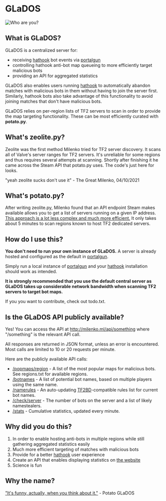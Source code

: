 # GLaDOS

![Who are you?](https://i.imgur.com/0gbb1AH.png)


## What is GLaDOS?

GLaDOS is a centralized server for:
* receiving [hathook](https://github.com/incontestableness/hathook-public) bot events via [portalgun](https://github.com/incontestableness/portalgun)
* controlling hathook anti-bot map queueing to more efficiently target malicious bots
* providing an API for aggregated statistics

GLaDOS also enables users running [hathook](https://github.com/incontestableness/hathook-public) to automatically abandon matches with malicious bots in them without having to join the server first. Similarly, hathook bots also take advantage of this functionality to avoid joining matches that don't have malicious bots.

GLaDOS relies on per-region lists of TF2 servers to scan in order to provide the map targeting functionality. These can be most efficiently curated with **potato.py**.


## What's zeolite.py?

Zeolite was the first method Milenko tried for TF2 server discovery. It scans all of Valve's server ranges for TF2 servers. It's unreliable for some regions and thus requires several attempts at scanning. Shortly after finishing it he came across the Steam API that potato.py uses. The code's just here for looks.

"yeah zeolite sucks don't use it" - The Great Milenko, 04/10/2021


## What's potato.py?

After writing zeolite.py, Milenko found that an API endpoint Steam makes available allows you to get a list of servers running on a given IP address. [This approach is a lot less complex and much more efficient.](https://i1.theportalwiki.net/img/5/58/GLaDOS_potatos_longfall_speech03.wav) It only takes about 5 minutes to scan regions known to host TF2 dedicated servers.


## How do I use this?

**You don't need to run your own instance of GLaDOS.** A server is already hosted and configured as the default in [portalgun](https://github.com/incontestableness/portalgun).

Simply run a local instance of [portalgun](https://github.com/incontestableness/portalgun) and your [hathook](https://github.com/incontestableness/hathook-public) installation should work as intended.

**It is strongly recommended that you use the default central server as GLaDOS takes up considerable network bandwidth when scanning TF2 servers to target bot maps.**

If you you want to contribute, check out todo.txt.


## Is the GLaDOS API publicly available?

Yes! You can access the API at http://milenko.ml/api/something where "/something" is the relevant API call.

All responses are returned in JSON format, unless an error is encountered. Most calls are limited to 10 or 20 requests per minute.

Here are the publicly available API calls:
* [/popmaps/region](http://milenko.ml/api/popmaps/iad) - A list of the most popular maps for malicious bots. See regions.txt for available regions.
* [/botnames](http://milenko.ml/api/botnames) - A list of potential bot names, based on multiple players using the same name.
* [/namerules](http://milenko.ml/api/namerules) - An auto-updating [TF2BD](https://github.com/PazerOP/tf2_bot_detector)-compatible rules list for current bot names.
* [/check/server](http://milenko.ml/api/check/208.78.165.231:27015) - The number of bots on the server and a list of likely namestealers.
* [/stats](http://milenko.ml/api/stats) - Cumulative statistics, updated every minute.


## Why did you do this?

1. In order to enable hosting anti-bots in multiple regions while still gathering aggregated statistics easily
2. Much more efficient targeting of matches with malicious bots
3. Provide for a better [hathook](https://github.com/incontestableness/hathook-public) user experience
4. Create an API that enables displaying statistics on [the website](http://milenko.ml/)
5. Science is fun


## Why the name?

["It's funny, actually, when you think about it."](https://i1.theportalwiki.net/img/3/3b/GLaDOS_escape_01_part1_nag09-1.wav) - Potato GLaDOS
